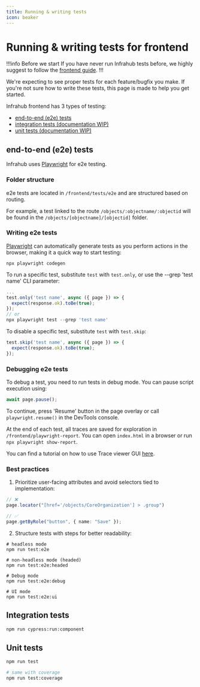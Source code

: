```yaml
---
title: Running & writing tests
icon: beaker
---
```


# Running & writing tests for frontend

!!!info Before we start
If you have never run Infrahub tests before, we highly suggest to follow the [frontend guide](getting-set-up).
!!!

We're expecting to see proper tests for each feature/bugfix you make. If you're not sure how to write these tests, this page is made to help you get started.

Infrahub frontend has 3 types of testing:

- [end-to-end (e2e) tests](#end-to-end-e2e-tests)
- [integration tests (documentation WIP)](#integration-tests)
- [unit tests (documentation WIP)](#unit-tests)

## end-to-end (e2e) tests

Infrahub uses [Playwright](https://playwright.dev/) for e2e testing.

### Folder structure

e2e tests are located in `/frontend/tests/e2e` and are structured based on routing.

For example, a test linked to the route `/objects/:objectname/:objectid` will be found in the `/objects/[objectname]/[objectid]` folder.

### Writing e2e tests

[Playwright](https://playwright.dev/docs/codegen) can automatically generate tests as you perform actions in the browser, making it a quick way to start testing:

```shell
npx playwright codegen
```

To run a specific test, substitute `test` with `test.only`, or use the --grep 'test name' CLI parameter:

```ts
...
test.only('test name', async ({ page }) => {
  expect(response.ok).toBe(true);
});
// or
npx playwright test --grep 'test name'
```

To disable a specific test, substitute `test` with `test.skip`:

```ts
test.skip('test name', async ({ page }) => {
  expect(response.ok).toBe(true);
});
```

### Debugging e2e tests

To debug a test, you need to run tests in debug mode. You can pause script execution using:

```ts
await page.pause();
```

To continue, press 'Resume' button in the page overlay or call `playwright.resume()` in the DevTools console.

At the end of each test, all traces are saved for exploration in `/frontend/playwright-report`. You can open `index.html` in a browser or run `npx playwright show-report`.

You can find a tutorial on how to use Trace viewer GUI [here](https://playwright.dev/docs/trace-viewer).

### Best practices

1. Prioritize user-facing attributes and avoid selectors tied to implementation:

```ts
// ❌
page.locator("[href='/objects/CoreOrganization'] > .group")

// ✅
page.getByRole("button", { name: "Save" });
```

2. Structure tests with steps for better readability:

```shell
# headless mode
npm run test:e2e 

# non-headless mode (headed)
npm run test:e2e:headed

# Debug mode
npm run test:e2e:debug

# UI mode
npm run test:e2e:ui
```

## Integration tests

```sh
npm run cypress:run:component
```

## Unit tests

```sh
npm run test

# same with coverage
npm run test:coverage
```
